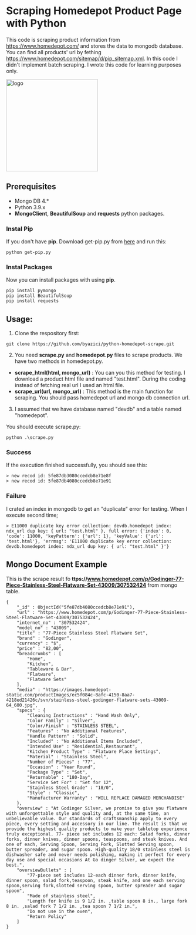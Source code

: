 # Scraping Homedepot Product Page with Python

This code is scraping product information from https://www.homedepot.com/ and stores the data to mongodb database. 
You can find all products' url by fething https://www.homedepot.com/sitemap/d/pip_sitemap.xml. In this code I didn't implement batch scraping. I wrote this code for learning purposes only.

<img src="https://corporate.homedepot.com/sites/default/files/image_gallery/THD_logo.jpg" width="250" alt="logo">

## Prerequisites
* Mongo DB 4.*
* Python 3.9.x
* **MongoClient**, **BeautifulSoup** and  **requests** python packages.

### Instal Pip
If you don't have **pip**. Download get-pip.py from [here](https://bootstrap.pypa.io/get-pip.py) and run this:

```python get-pip.py```

### Instal Packages
Now you can install packages with using **pip**.
```
pip install pymongo
pip install BeautifulSoup
pip install requests

```

## Usage:
1. Clone the respository first:

`git clone https://github.com/byazici/python-homedepot-scrape.git`

2. You need **scrape.py** and **homedepot.py** files to scrape products. We have two methods in homedepot.py.
  - **scrape_html(html, mongo_url)** :  You can you this method for testing. I download a product html file and named "test.html". During the coding instead of fetching real url I used an html file.
  - **scrape_url(url, mongo_url)** : This method is the main function for scraping. You should pass homedepot url and mongo db connection url. 
3. I assumed that we have database named "devdb" and a table named "homedepot".

You should execute scrape.py:

`python .\scrape.py`


### Success
If the execution finished successfully, you should see this:
```
> new recod id: 5fe87db3080ccedcb8e71e8f
> new recod id: 5fe87db4080ccedcb8e71e91
```

### Failure
I crated an index in mongodb to get an "duplicate" error for testing. When I execute second time;
```
> E11000 duplicate key error collection: devdb.homedepot index: ndx_url dup key: { url: "test.html" }, full error: {'index': 0, 'code': 11000, 'keyPattern': {'url': 1}, 'keyValue': {'url': 'test.html'}, 'errmsg': 'E11000 duplicate key error collection: devdb.homedepot index: ndx_url dup key: { url: "test.html" }'}
```

## Mongo Document Example
This is the scrape result fo **ttps://www.homedepot.com/p/Godinger-77-Piece-Stainless-Steel-Flatware-Set-43009/307532424** from mongo table.

```
{
    "_id" : ObjectId("5fe87db4080ccedcb8e71e91"),
    "url" : "https://www.homedepot.com/p/Godinger-77-Piece-Stainless-Steel-Flatware-Set-43009/307532424",
    "internet_no" : "307532424",
    "model_no" : "43009",
    "title" : "77-Piece Stainless Steel Flatware Set",
    "brand" : "Godinger",
    "currency" : "$",
    "price" : "82,00",
    "breadcrumbs" : [ 
        "Home", 
        "Kitchen", 
        "Tableware & Bar", 
        "Flatware", 
        "Flatware Sets"
    ],
    "media" : "https://images.homedepot-static.com/productImages/ec5f084c-8afc-4150-8aa7-4218ed21426c/svn/stainless-steel-godinger-flatware-sets-43009-64_600.jpg",
    "specs" : {
        "Cleaning Instructions" : "Hand Wash Only",
        "Color Family" : "Silver",
        "Color/Finish" : "STAINLESS STEEL",
        "Features" : "No Additional Features",
        "Handle Pattern" : "Solid",
        "Included" : "No Additional Items Included",
        "Intended Use" : "Residential,Restaurant",
        "Kitchen Product Type" : "Flatware Place Settings",
        "Material" : "Stainless Steel",
        "Number of Pieces" : "77",
        "Occasion" : "Year Round",
        "Package Type" : "Set",
        "Returnable" : "180-Day",
        "Service Set For" : "Set for 12",
        "Stainless Steel Grade" : "18/0",
        "Style" : "Classic",
        "Manufacturer Warranty" : "WILL REPLACE DAMAGED MERCHANDISE"
    },
    "overview" : "At Godinger Silver, we promise to give you flatware with unforgettable style and quality and, at the same time, an unbelievable value. Our standards of craftsmanship apply to every piece, every setting and accessory in our line. The result is that we provide the highest quality products to make your tabletop experience truly exceptional. 77- piece set includes 12 each: Salad forks, dinner forks, dinner knives, dinner spoons, teaspoons, and steak knives. And one of each, Serving Spoon, Serving Fork, Slotted Serving spoon, butter spreader, and sugar spoon. High-quality 18/0 stainless steel is dishwasher safe and never needs polishing, making it perfect for every day use and special occasions At Go dinger Silver, we expect the best.",
    "overviewBullets" : [ 
        "77-piece set includes 12-each dinner fork, dinner knife, dinner spoon, salad fork,teaspoon, steak knife, and one each serving spoon,serving fork,slotted serving spoon, butter spreader and sugar spoon", 
        "Made of stainless steel", 
        "Length for knife is 9 1/2 in. ,table spoon 8 in., large fork 8 in. ,salad fork 7 1/2 in. ,tea spoon 7 1/2 in.", 
        "Do not use in the oven", 
        "Return Policy"
    ]
}
```


